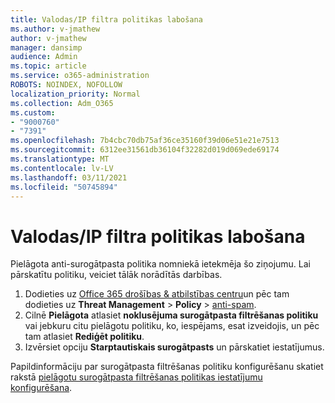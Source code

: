 ```yaml
---
title: Valodas/IP filtra politikas labošana
ms.author: v-jmathew
author: v-jmathew
manager: dansimp
audience: Admin
ms.topic: article
ms.service: o365-administration
ROBOTS: NOINDEX, NOFOLLOW
localization_priority: Normal
ms.collection: Adm_O365
ms.custom:
- "9000760"
- "7391"
ms.openlocfilehash: 7b4cbc70db75af36ce35160f39d06e51e21e7513
ms.sourcegitcommit: 6312ee31561db36104f32282d019d069ede69174
ms.translationtype: MT
ms.contentlocale: lv-LV
ms.lasthandoff: 03/11/2021
ms.locfileid: "50745894"
---
```

# <a name="fix-languageip-filter-policy"></a>Valodas/IP filtra politikas labošana

Pielāgota anti-surogātpasta politika nomniekā ietekmēja šo ziņojumu. Lai pārskatītu politiku, veiciet tālāk norādītās darbības.

1. Dodieties uz [Office 365 drošības & atbilstības centru](https://go.microsoft.com/fwlink/p/?linkid=2077143)un pēc tam dodieties uz **Threat Management**  >  **Policy**  >  [anti-spam](https://go.microsoft.com/fwlink/?linkid=2101518).
2. Cilnē **Pielāgota** atlasiet **noklusējuma surogātpasta filtrēšanas politiku** vai jebkuru citu pielāgotu politiku, ko, iespējams, esat izveidojis, un pēc tam atlasiet **Rediģēt politiku**.
3. Izvērsiet opciju **Starptautiskais surogātpasts** un pārskatiet iestatījumus.

Papildinformāciju par surogātpasta filtrēšanas politiku konfigurēšanu skatiet rakstā [pielāgotu surogātpasta filtrēšanas politikas iestatījumu konfigurēšana](https://go.microsoft.com/fwlink/?linkid=2101054).
